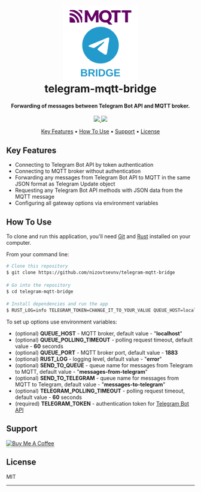 <h1 align="center">
  <br>
  <img src="https://github.com/nizovtsevnv/telegram-mqtt-bridge/raw/main/assets/tg-mqtt-bridge.png" alt="Telegram MQTT bridge" width="200"></a>
  <br>
  telegram-mqtt-bridge
  <br>
</h1>

<h4 align="center">Forwarding of messages between Telegram Bot API and MQTT broker.</h4>

<p align="center">
  <a href="https://saythanks.io/to/nizovtsevnv">
      <img src="https://img.shields.io/badge/SayThanks.io-%E2%98%BC-1EAEDB.svg">
  </a>
  <a href="https://buymeacoffee.com/nizovtsevnv">
    <img src="https://img.shields.io/badge/$-donate-ff69b4.svg?maxAge=2592000&amp;style=flat">
  </a>
</p>

<p align="center">
  <a href="#key-features">Key Features</a> •
  <a href="#how-to-use">How To Use</a> •
  <a href="#support">Support</a> •
  <a href="#license">License</a>
</p>

## Key Features

* Connecting to Telegram Bot API by token authentication
* Connecting to MQTT broker without authentication
* Forwarding any messages from Telegram Bot API to MQTT in the same JSON format as Telegram Update object
* Requesting any Telegram Bot API methods with JSON data from the MQTT message
* Configuring all gateway options via environment variables

## How To Use

To clone and run this application, you'll need [Git](https://git-scm.com) and [Rust](https://www.rust-lang.org/tools/install) installed on your computer.

From your command line:

```bash
# Clone this repository
$ git clone https://github.com/nizovtsevnv/telegram-mqtt-bridge

# Go into the repository
$ cd telegram-mqtt-bridge

# Install dependencies and run the app
$ RUST_LOG=info TELEGRAM_TOKEN=CHANGE_IT_TO_YOUR_VALUE QUEUE_HOST=localhost QUEUE_PORT=1883 SEND_TO_TELEGRAM=messages-to-telegram SEND_TO_QUEUE=messages-from-telegram cargo run
```

To set up options use environment variables:
* (optional) **QUEUE_HOST** - MQTT broker, default value - "**localhost**"
* (optional) **QUEUE_POLLING_TIMEOUT** - polling request timeout, default value - **60** seconds
* (optional) **QUEUE_PORT** - MQTT broker port, default value - **1883**
* (optional) **RUST_LOG** - logging level, default value - "**error**"
* (optional) **SEND_TO_QUEUE** - queue name for messages from Telegram to MQTT, default value - "**messages-from-telegram**"
* (optional) **SEND_TO_TELEGRAM** - queue name for messages from MQTT to Telegram, default value - "**messages-to-telegram**"
* (optional) **TELEGRAM_POLLING_TIMEOUT** - polling request timeout, default value - **60** seconds
* (required) **TELEGRAM_TOKEN** - authentication token for [Telegram Bot API](https://t.me/botfather)

## Support

<a href="https://www.buymeacoffee.com/nizovtsevnv" target="_blank"><img src="https://www.buymeacoffee.com/assets/img/custom_images/purple_img.png" alt="Buy Me A Coffee" style="height: 41px !important;width: 174px !important;box-shadow: 0px 3px 2px 0px rgba(190, 190, 190, 0.5) !important;-webkit-box-shadow: 0px 3px 2px 0px rgba(190, 190, 190, 0.5) !important;" ></a>

## License

MIT

---

